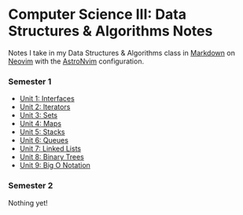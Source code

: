 # Computer Science III: Data Structures & Algorithms Notes
Notes I take in my Data Structures & Algorithms class in [Markdown](https://www.markdownguide.org/getting-started/) on [Neovim](https://neovim.io/) with the [AstroNvim](https://astronvim.com) configuration.

### Semester 1
* [Unit 1: Interfaces](https://j21.dev/Notes/Interfaces)
* [Unit 2: Iterators](https://j21.dev/Notes/Iterators)
* [Unit 3: Sets](https://j21.dev/Notes/Sets)
* [Unit 4: Maps](https://j21.dev/Notes/Maps)
* [Unit 5: Stacks](https://j21.dev/Notes/Stacks)
* [Unit 6: Queues](https://j21.dev/Notes/Queues)
* [Unit 7: Linked Lists](https://j21.dev/Notes/LinkedLists)
* [Unit 8: Binary Trees](https://j21.dev/Notes/BinaryTrees.pdf)
* [Unit 9: Big O Notation](https://j21.dev/Notes/BigO-Notation)

### Semester 2
Nothing yet!
